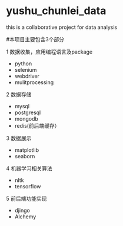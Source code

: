 # yushu_chunlei_data
this is a collaborative project for data analysis

#本项目主要包含3个部分

1 数据收集，应用编程语言及package
  - python
  - selenium
  - webdriver
  - mulitprocessing
  

2 数据存储
  - mysql
  - postgresql
  - mongodb
  - redis(前后端缓存）

3 数据展示
  - matplotlib
  - seaborn

4 机器学习相关算法
  - nltk
  - tensorflow
  

5 前后端功能实现
  - djingo
  - Alchemy
  
